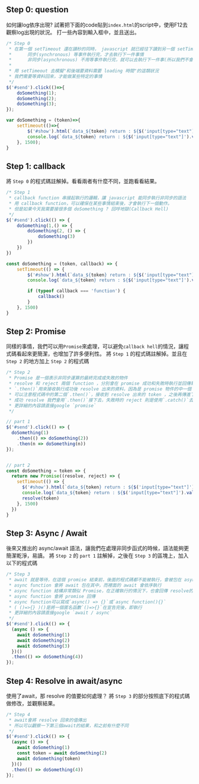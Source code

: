 ## Step 0: question

如何讓log依序出現?
試著把下面的code貼到`index.html`的script中，使用F12去觀察log出現的狀況。
打一些內容到輸入框中，並且送出。

```javascript
/* Step 0
 * 在第一個 setTimeout 還在讀秒的同時， javascript 就已經往下讀到另一個 setTimeout 了 -> 非同步
 *      同步(synchronous) 等事件執行完，才去執行下一件事情
 *      非同步(asynchronous) 不用等事件執行完，就可以去執行下一件事(所以我們不會知道，其中的事情什麼時候會執行完)
 *
 * 用 setTimeout 去模擬"和後端要資料需要 loading 時間"的這類狀況
 * 我們需要等資料回來，才能做某些特定的事情
 */
$('#send').click(()=>{
    doSomething(1);
    doSomething(2);
    doSomething(3);
});

var doSomething = (token)=>{
    setTimeout(()=>{
        $('#show').html(`data_${token} return : ${$('input[type="text"]').val()}`);
        console.log(`data_${token} return : ${$('input[type="text"]').val()}`);
    }, 1500);
}
```

## Step 1: callback

將 `Step 0` 的程式碼註解掉。看看兩者有什麼不同，並跑看看結果。

```javascript
/* Step 1
 * callback function 串接起執行的邏輯，讓 javascript 能同步執行非同步的語法
 * 用 callback function，可以確保在某些事情結束後，才會執行下一個動作。
 * 但是如果今天我需要接很多個 doSomething ? 回呼地獄(Callback Hell)
 */
$('#send').click(() => {
    doSomething(1,() => {
        doSomething(2, () => {
            doSomething(3)
        })
    })
})

const doSomething = (token, callback) => {
    setTimeout(() => {
        $('#show').html(`data_${token} return : ${$('input[type="text"]').val()}`)
        console.log(`data_${token} return : ${$('input[type="text"]').val()}`)

        if (typeof callback === 'function') {
            callback()
        }
    }, 1500)
}
```

## Step 2: Promise

同樣的事情，我們可以用`Promise`來處理，可以避免`callback hell`的情況，讓程式碼看起來更簡潔，也增加了許多便利性。
將 `Step 1` 的程式碼註解掉。並且在 `Step 2` 的地方加上 `Step 2` 的程式碼

```javascript
/* Step 2
 * Promise 是一個表示非同步運算的最終完成或失敗的物件
 * resolve 和 reject 兩個 function ，分別會在 promise 成功和失敗時執行並回傳幫忙設定好的內容
 * `.then()`用來接收執行成功後 resolve 出來的資料，因為是 promise 物件的中一個 function ，所以可以不斷串接
 * 可以注意程式碼中的第二個`.then()`，接收到 resolve 出來的 token ，之後再傳進下一個 promise ，可以觀察結果和前面有什麼不同
 * 成功 resolve 我們會用`.then()`接下去，失敗時的 reject 則是使用`.catch()`去處理錯誤
 * 更詳細的內容請直接google `promise`
 */

// part 1
$('#send').click(() => {
  doSomething(1)
    .then(() => doSomething(2))
    .then(n => doSomething(n))
});


// part 2
const doSomething = token => {
  return new Promise((resolve, reject) => {
    setTimeout(() => {
      $('#show').html(`data_${token} return : ${$('input[type="text"]').val()}`)
      console.log(`data_${token} return : ${$('input[type="text"]').val()}`)
      resolve(token)
    }, 1500)
  })
}
```

## Step 3: Async / Await

後來又推出的 async/await 語法，讓我們在處理非同步函式的時候，語法能夠更簡潔乾淨，易讀。
將 `Step 2` 的 `part 1` 註解掉，之後在 `Step 3` 的區塊上，加入以下的程式碼

```javascript
/* Step 3
 * await 就是等待，在這個 promise 結束前，後面的程式碼都不能被執行，會被包在 async function 中使用
 * async function 會將 await 包在其中，而裡面的 await 會依序執行
 * async function 結構非常類似 Promise，在正確執行的情況下，也會回傳 resolve的狀態，並且可用`.then()`來接收正確資料
 * async function 會將 promise 回傳
 * async function可以寫成`async() => {}`或`async function(){}`
 * ( ()=>{} )()是將一個匿名函數`()=>{}`在宣告完後，即執行
 * 更詳細的內容請直接google `await / async`
 */
$('#send').click(() => {
  (async () => {
    await doSomething(1)
    await doSomething(2)
    await doSomething(3)
  })()
  .then(() => doSomething(4))
});
```

## Step 4: Resolve in await/async

使用了await，那 resolve 的值要如何處理？
將 `Step 3` 的部分按照底下的程式碼做修改，並觀察結果。

```javascript
/* Step 4
 * await會將 resolve 回來的值傳出
 * 所以可以觀察一下第三個await的結果，和之前有什麼不同
 */
$('#send').click(() => {
  (async () => {
    await doSomething(1)
    const token = await doSomething(2)
    await doSomething(token)
  })()
  .then(() => doSomething(4))
});
```
